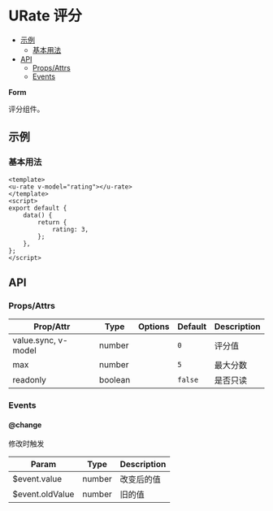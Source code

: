 <!-- 该 README.md 根据 api.yaml 和 docs/*.md 自动生成，为了方便在 GitHub 和 NPM 上查阅。如需修改，请查看源文件 -->

# URate 评分

- [示例](#示例)
    - [基本用法](#基本用法)
- [API]()
    - [Props/Attrs](#propsattrs)
    - [Events](#events)

**Form**

评分组件。

## 示例
### 基本用法

``` vue
<template>
<u-rate v-model="rating"></u-rate>
</template>
<script>
export default {
    data() {
        return {
            rating: 3,
        };
    },
};
</script>
```

## API
### Props/Attrs

| Prop/Attr | Type | Options | Default | Description |
| --------- | ---- | ------- | ------- | ----------- |
| value.sync, v-model | number |  | `0` | 评分值 |
| max | number |  | `5` | 最大分数 |
| readonly | boolean |  | `false` | 是否只读 |

### Events

#### @change

修改时触发

| Param | Type | Description |
| ----- | ---- | ----------- |
| $event.value | number | 改变后的值 |
| $event.oldValue | number | 旧的值 |

